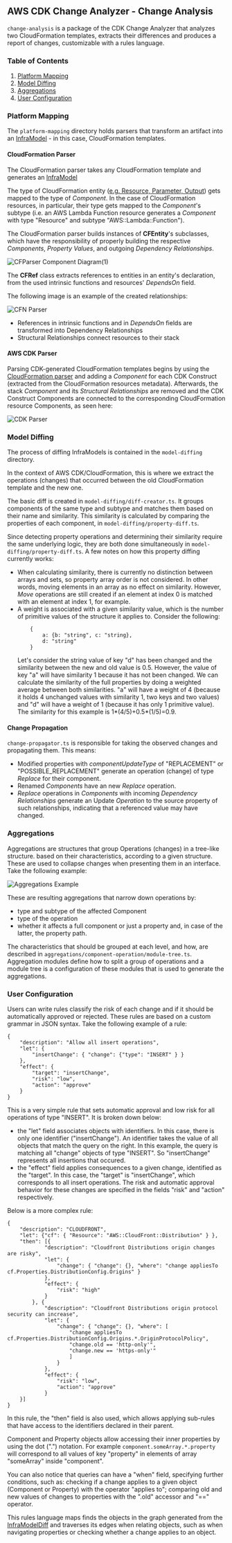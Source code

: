 ## AWS CDK Change Analyzer - Change Analysis

`change-analysis` is a package of the CDK Change Analyzer that analyzes two CloudFormation templates, extracts their differences and produces a report of changes, customizable with a rules language.

### Table of Contents
1. [Platform Mapping](#Platform-Mapping)
2. [Model Diffing](#Model-Diffing)
3. [Aggregations](#Aggregations)
4. [User Configuration](#User-Configuration)

### Platform Mapping

The `platform-mapping` directory holds parsers that transform an artifact into an [InfraModel](../../README.md#InfraModel) - in this case, CloudFormation templates.

#### CloudFormation Parser

The CloudFormation parser takes any CloudFormation template and generates an [InfraModel](../../README.md#InfraModel)

The type of CloudFormation entity ([e.g. Resource, Parameter, Output](https://docs.aws.amazon.com/AWSCloudFormation/latest/UserGuide/template-anatomy.html)) gets mapped to the type of _Component_. In the case of CloudFormation resources, in particular, their type gets mapped to the _Component_'s subtype (i.e. an AWS Lambda Function resource generates a _Component_ with type "Resource" and subtype "AWS::Lambda::Function").

The CloudFormation parser builds instances of **CFEntity**'s subclasses, which have the responsibility of properly building the respective _Components_, _Property Values_, and outgoing _Dependency Relationships_.

![CFParser Component Diagram(1)](https://user-images.githubusercontent.com/26902818/124102721-85b2d900-da58-11eb-92ac-9f7c579e9861.png)

The **CFRef** class extracts references to entities in an entity's declaration, from the used intrinsic functions and resources' _DependsOn_ field.

The following image is an example of the created relationships:

![CFN Parser](https://user-images.githubusercontent.com/26902818/124098679-aaa54d00-da54-11eb-959a-82266d746428.png)

- References in intrinsic functions and in _DependsOn_ fields are transformed into Dependency Relationships
- Structural Relationships connect resources to their stack

#### AWS CDK Parser

Parsing CDK-generated CloudFormation templates begins by using the [CloudFormation parser](#CloudFormation-Parser) and adding a _Component_ for each CDK Construct (extracted from the CloudFormation resources metadata). Afterwards, the stack _Component_ and its _Structural Relationships_ are removed and the CDK Construct Components are connected to the corresponding CloudFormation resource Components, as seen here:

![CDK Parser](https://user-images.githubusercontent.com/26902818/124098672-aa0cb680-da54-11eb-9051-253934faaf34.png)

### Model Diffing

The process of diffing InfraModels is contained in the `model-diffing` directory.

In the context of AWS CDK/CloudFormation, this is where we extract the operations (changes) that occurred between the old CloudFormation template and the new one.

The basic diff is created in `model-diffing/diff-creator.ts`. It groups components of the same type and subtype and matches them based on their name and similarity. This similarity is calculated by comparing the properties of each component, in `model-diffing/property-diff.ts`.

Since detecting property operations and determining their similarity require the same underlying logic, they are both done simultaneously in `model-diffing/property-diff.ts`. A few notes on how this property diffing currently works:
- When calculating similarity, there is currently no distinction between arrays and sets, so property array order is not considered. In other words, moving elements in an array as no effect on similarity. However, _Move_ operations are still created if an element at index 0 is matched with an element at index 1, for example.
- A weight is associated with a given similarity value, which is the number of primitive values of the structure it applies to. Consider the following:
    ```
        {
            a: {b: "string", c: "string},
            d: "string"
        }
    ```
    Let's consider the string value of key "d" has been changed and the similarity between the new and old value is 0.5. However, the value of key "a" will have similarity 1 because it has not been changed. We can calculate the similarity of the full properties by doing a weighted average between both similarities. "a" will have a weight of 4 (because it holds 4 unchanged values with similarity 1, two keys and two values) and "d" will have a weight of 1 (because it has only 1 primitive value). The similarity for this example is 1*(4/5)+0.5*(1/5)=0.9.

#### Change Propagation

`change-propagator.ts` is responsible for taking the observed changes and propagating them. This means:
- Modified properties with _componentUpdateType_ of "REPLACEMENT" or "POSSIBLE_REPLACEMENT" generate an operation (change) of type _Replace_ for their component.
- Renamed _Components_ have an new _Replace_ operation.
- _Replace_ operations in _Components_ with incoming _Dependency Relationships_ generate an Update _Operation_ to the source property of such relationships, indicating that a referenced value may have changed.

### Aggregations

Aggregations are structures that group Operations (changes) in a tree-like structure. based on their characteristics, according to a given structure. These are used to collapse changes when presenting them in an interface. Take the following example:

![Aggregations Example](https://user-images.githubusercontent.com/26902818/124138218-54e59a80-da7e-11eb-8e8f-036af63da1f5.png)

These are resulting aggregations that narrow down operations by:
- type and subtype of the affected Component
- type of the operation
- whether it affects a full component or just a property and, in case of the latter, the property path.

The characteristics that should be grouped at each level, and how, are described in `aggregations/component-operation/module-tree.ts`. Aggregation modules define how to split a group of operations and a module tree is a configuration of these modules that is used to generate the aggregations.

### User Configuration

Users can write rules classify the risk of each change and if it should be automatically approved or rejected. These rules are based on a custom grammar in JSON syntax. Take the following example of a rule:

```
{
    "description": "Allow all insert operations",
    "let": {
        "insertChange": { "change": {"type": "INSERT" } }
    },
    "effect": {
        "target": "insertChange",
        "risk": "low",
        "action": "approve"
    }
}
```
This is a very simple rule that sets automatic approval and low risk for all operations of type "INSERT". It is broken down below:
- the "let" field associates objects with identifiers. In this case, there is only one identifier ("insertChange"). An identifier takes the value of all objects that match the query on the right. In this example, the query is matching all "change" objects of type "INSERT". So "insertChange" represents all insertions that occured.
- the "effect" field applies consequences to a given change, identified as the "target". In this case, the "target" is "insertChange", which corresponds to all insert operations. The risk and automatic approval behavior for these changes are specified in the fields "risk" and "action" respectively.

Below is a more complex rule:

```
{
    "description": "CLOUDFRONT",
    "let": {"cf": { "Resource": "AWS::CloudFront::Distribution" } },
    "then": [{
            "description": "Cloudfront Distributions origin changes are risky",
            "let": {
                "change": { "change": {}, "where": "change appliesTo cf.Properties.DistributionConfig.Origins" }
            },
            "effect": {
                "risk": "high"
            }
        }, {
            "description": "Cloudfront Distributions origin protocol security can increase",
            "let": {
                "change": { "change": {}, "where": [
                    "change appliesTo cf.Properties.DistributionConfig.Origins.*.OriginProtocolPolicy",
                    "change.old == 'http-only'",
                    "change.new == 'https-only'"
                    ]
                }
            },
            "effect": {
                "risk": "low",
                "action": "approve"
            }
    }]
}
```
In this rule, the "then" field is also used, which allows applying sub-rules that have access to the identifiers declared in their parent.

Component and Property objects allow accessing their inner properties by using the dot (".") notation. For example `component.someArray.*.property` will correspond to all values of key "property" in elements of array "someArray" inside "component".

You can also notice that queries can have a "when" field, specifying further conditions, such as: checking if a change applies to a given object (Component or Property) with the operator "applies to"; comparing old and new values of changes to properties with the ".old" accessor and "==" operator.

This rules language maps finds the objects in the graph generated from the [InfraModelDiff](../../README.md#InfraModelDiff) and traverses its edges when relating objects, such as when navigating properties or checking whether a change applies to an object.
